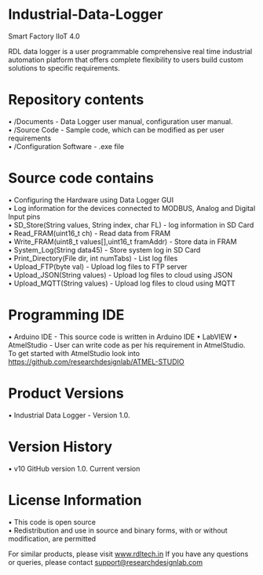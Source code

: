 # Industrial-Data-Logger
Smart Factory IIoT 4.0

RDL data logger is a user programmable comprehensive real time industrial automation platform that offers complete flexibility to users build custom solutions to specific requirements. 

# Repository contents
• /Documents - Data Logger user manual, configuration user manual.                                                                       
• /Source Code - Sample code, which can be modified as per user requirements                                                             
• /Configuration Software - .exe file

# Source code contains
• Configuring the Hardware using Data Logger GUI                                                                                         
• Log information for the devices connected to MODBUS, Analog and Digital Input pins                                                     
• SD_Store(String values, String index, char FL) - log information in SD Card                                                           
• Read_FRAM(uint16_t ch) - Read data from FRAM                                                                                           
• Write_FRAM(uint8_t values[],uint16_t framAddr) - Store data in FRAM                                                                   
• System_Log(String data45) - Store system log in SD Card                                                                               
• Print_Directory(File dir, int numTabs) - List log files                                                                               
• Upload_FTP(byte val) -  Upload log files to FTP server                                                                                 
• Upload_JSON(String values) -  Upload log files to cloud using JSON                                                                   
• Upload_MQTT(String values) -  Upload log files to cloud using MQTT                                                                     

# Programming IDE
• Arduino IDE - This source code is written in Arduino IDE
• LabVIEW 
• AtmelStudio - User can write code as per his requirement in AtmelStudio.                                                               
                To get started with AtmelStudio look into https://github.com/researchdesignlab/ATMEL-STUDIO  
		
# Product Versions
• Industrial Data Logger - Version 1.0.

# Version History
• v10 GitHub version 1.0. Current version

# License Information
• This code is open source                                                                                                               
• Redistribution and use in source and binary forms, with or without modification, are permitted

For similar products, please visit www.rdltech.in
If you have any questions or queries, please contact support@researchdesignlab.com

